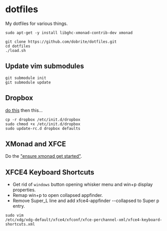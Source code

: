 # dotfiles

My dotfiles for various things.

```
sudo apt-get -y install libghc-xmonad-contrib-dev xmonad
```

```
git clone https://github.com/dobrite/dotfiles.git
cd dotfiles
./load.sh
```

## Update vim submodules

```
git submodule init
git submodule update
```

## Dropbox

[do this](http://www.dropboxwiki.com/tips-and-tricks/install-dropbox-in-an-entirely-text-based-linux-environment)
then this...

```
cp -r dropbox /etc/init.d/dropbox
sudo chmod +x /etc/init.d/dropbox
sudo update-rc.d dropbox defaults
```

## XMonad and XFCE

Do the ["ensure xmonad get started"](www.haskell.org/haskellwiki/Xmonad/Using_xmonad_in_XFCE#Configuring_XMonad_to_work_with_Xfce).

## XFCE4 Keyboard Shortcuts

* Get rid of `windows` button opening whisker menu and win+p display properties.
* Remap win+p to open collapsed appfinder.
* Remove Super_L line and add xfce4-appfinder --collapsed to Super p entry.

```
sudo vim
/etc/xdg/xdg-default/xfce4/xfconf/xfce-perchannel-xml/xfce4-keyboard-shortcuts.xml
```
